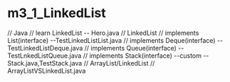 # m3_1_LinkedList
// Java
// learn LinkedList
--<E> Hero.java
// LinkedList
// implements List(interface)
--TestLinkedListList.java
// implements Deque(interface)
--TestLinkedListDeque.java
// implements Queue(interface)
--TestLnkedListQueue.java
// implements Stack(interface)
--custom
--Stack.java,TestStack.java
// ArrayList/LinkedList
// ArrayListVSLinkedList.java
